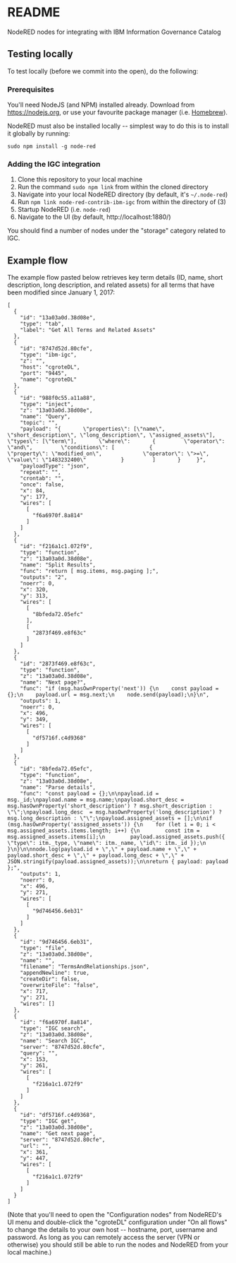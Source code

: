 # README
NodeRED nodes for integrating with IBM Information Governance Catalog

## Testing locally

To test locally (before we commit into the open), do the following:

### Prerequisites

You'll need NodeJS (and NPM) installed already.  Download from https://nodejs.org, or use your favourite package manager (i.e. [Homebrew](https://brew.sh)).

NodeRED must also be installed locally -- simplest way to do this is to install it globally by running:

```sudo npm install -g node-red```

### Adding the IGC integration

1. Clone this repository to your local machine
2. Run the command `sudo npm link` from within the cloned directory
3. Navigate into your local NodeRED directory (by default, it's `~/.node-red`)
4. Run `npm link node-red-contrib-ibm-igc` from within the directory of (3)
5. Startup NodeRED (i.e. `node-red`)
6. Navigate to the UI (by default, http://localhost:1880/)

You should find a number of nodes under the "storage" category related to IGC.

## Example flow

The example flow pasted below retrieves key term details (ID, name, short description, long description, and related assets) for all terms that have been modified since January 1, 2017:

```
[
  {
    "id": "13a03a0d.38d08e",
    "type": "tab",
    "label": "Get All Terms and Related Assets"
  },
  {
    "id": "8747d52d.80cfe",
    "type": "ibm-igc",
    "z": "",
    "host": "cgroteDL",
    "port": "9445",
    "name": "cgroteDL"
  },
  {
    "id": "988f0c55.a11a88",
    "type": "inject",
    "z": "13a03a0d.38d08e",
    "name": "Query",
    "topic": "",
    "payload": "{       \"properties\": [\"name\", \"short_description\", \"long_description\", \"assigned_assets\"],       \"types\": [\"term\"],       \"where\":       {         \"operator\": \"and\",         \"conditions\": [           {             \"property\": \"modified_on\",             \"operator\": \">=\",             \"value\": \"1483232400\"           }         ]       }     }",
    "payloadType": "json",
    "repeat": "",
    "crontab": "",
    "once": false,
    "x": 84,
    "y": 177,
    "wires": [
      [
        "f6a6970f.8a814"
      ]
    ]
  },
  {
    "id": "f216a1c1.072f9",
    "type": "function",
    "z": "13a03a0d.38d08e",
    "name": "Split Results",
    "func": "return [ msg.items, msg.paging ];",
    "outputs": "2",
    "noerr": 0,
    "x": 320,
    "y": 313,
    "wires": [
      [
        "8bfeda72.05efc"
      ],
      [
        "2873f469.e8f63c"
      ]
    ]
  },
  {
    "id": "2873f469.e8f63c",
    "type": "function",
    "z": "13a03a0d.38d08e",
    "name": "Next page?",
    "func": "if (msg.hasOwnProperty('next')) {\n    const payload = {};\n    payload.url = msg.next;\n    node.send(payload);\n}\n",
    "outputs": 1,
    "noerr": 0,
    "x": 496,
    "y": 349,
    "wires": [
      [
        "df5716f.c4d9368"
      ]
    ]
  },
  {
    "id": "8bfeda72.05efc",
    "type": "function",
    "z": "13a03a0d.38d08e",
    "name": "Parse details",
    "func": "const payload = {};\n\npayload.id = msg._id;\npayload.name = msg.name;\npayload.short_desc = msg.hasOwnProperty('short_description') ? msg.short_description : \"\";\npayload.long_desc  = msg.hasOwnProperty('long_description') ? msg.long_description : \"\";\npayload.assigned_assets = [];\n\nif (msg.hasOwnProperty('assigned_assets')) {\n    for (let i = 0; i < msg.assigned_assets.items.length; i++) {\n        const itm = msg.assigned_assets.items[i];\n        payload.assigned_assets.push({ \"type\": itm._type, \"name\": itm._name, \"id\": itm._id });\n    }\n}\n\nnode.log(payload.id + \",\" + payload.name + \",\" + payload.short_desc + \",\" + payload.long_desc + \",\" + JSON.stringify(payload.assigned_assets));\n\nreturn { payload: payload };",
    "outputs": 1,
    "noerr": 0,
    "x": 496,
    "y": 271,
    "wires": [
      [
        "9d746456.6eb31"
      ]
    ]
  },
  {
    "id": "9d746456.6eb31",
    "type": "file",
    "z": "13a03a0d.38d08e",
    "name": "",
    "filename": "TermsAndRelationships.json",
    "appendNewline": true,
    "createDir": false,
    "overwriteFile": "false",
    "x": 717,
    "y": 271,
    "wires": []
  },
  {
    "id": "f6a6970f.8a814",
    "type": "IGC search",
    "z": "13a03a0d.38d08e",
    "name": "Search IGC",
    "server": "8747d52d.80cfe",
    "query": "",
    "x": 153,
    "y": 261,
    "wires": [
      [
        "f216a1c1.072f9"
      ]
    ]
  },
  {
    "id": "df5716f.c4d9368",
    "type": "IGC get",
    "z": "13a03a0d.38d08e",
    "name": "Get next page",
    "server": "8747d52d.80cfe",
    "url": "",
    "x": 361,
    "y": 447,
    "wires": [
      [
        "f216a1c1.072f9"
      ]
    ]
  }
]
```

(Note that you'll need to open the "Configuration nodes" from NodeRED's UI menu and double-click the "cgroteDL" configuration under "On all flows" to change the details to your own host -- hostname, port, username and password.  As long as you can remotely access the server (VPN or otherwise) you should still be able to run the nodes and NodeRED from your local machine.)
